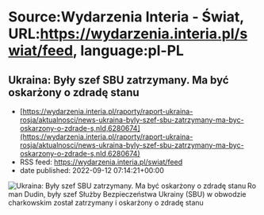 # Source:Wydarzenia Interia - Świat, URL:https://wydarzenia.interia.pl/swiat/feed, language:pl-PL

## Ukraina: Były szef SBU zatrzymany. Ma być oskarżony o zdradę stanu
 - [https://wydarzenia.interia.pl/raporty/raport-ukraina-rosja/aktualnosci/news-ukraina-byly-szef-sbu-zatrzymany-ma-byc-oskarzony-o-zdrade-s,nId,6280674](https://wydarzenia.interia.pl/raporty/raport-ukraina-rosja/aktualnosci/news-ukraina-byly-szef-sbu-zatrzymany-ma-byc-oskarzony-o-zdrade-s,nId,6280674)
 - RSS feed: https://wydarzenia.interia.pl/swiat/feed
 - date published: 2022-09-12 07:14:21+00:00

<p><a href="https://wydarzenia.interia.pl/raporty/raport-ukraina-rosja/aktualnosci/news-ukraina-byly-szef-sbu-zatrzymany-ma-byc-oskarzony-o-zdrade-s,nId,6280674"><img align="left" alt="Ukraina: Były szef SBU zatrzymany. Ma być oskarżony o zdradę stanu " src="https://i.iplsc.com/ukraina-byly-szef-sbu-zatrzymany-ma-byc-oskarzony-o-zdrade-s/000G21XDB15OYS6F-C321.jpg" /></a>Roman Dudin, były szef Służby Bezpieczeństwa Ukrainy (SBU) w obwodzie charkowskim został zatrzymany i oskarżony o zdradę stanu 

